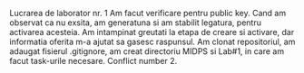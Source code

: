 Lucrarea de laborator nr. 1
Am facut verificare pentru public key. Cand am observat ca nu exsita, am generatuna si am stabilit legatura, pentru activarea acesteia.
Am intampinat greutati la etapa de creare si activare, dar informatia oferita m-a ajutat sa gasesc raspunsul.
Am clonat repositoriul, am adaugat fisierul .gitignore, am creat directoriu MIDPS si Lab#1, in care am facut task-urile necesare.
Conflict number 2.
